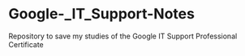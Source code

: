 # Google-_IT_Support-Notes
Repository to save my studies of the Google IT Support Professional Certificate
